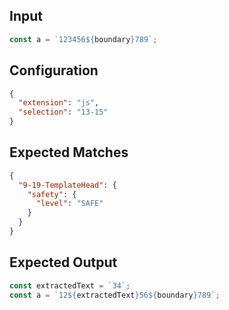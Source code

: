 
## Input
```javascript input
const a = `123456${boundary}789`;
```

## Configuration
```json configuration
{
  "extension": "js",
  "selection": "13-15"
}
```

## Expected Matches
```json expected matches
{
  "9-19-TemplateHead": {
    "safety": {
      "level": "SAFE"
    }
  }
}
```

## Expected Output
```javascript expected output
const extractedText = `34`;
const a = `12${extractedText}56${boundary}789`;
```
